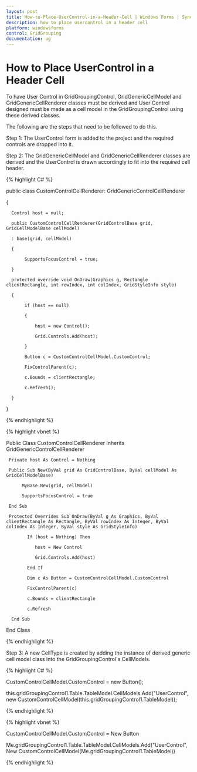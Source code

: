 ```yaml
---
layout: post
title: How-to-Place-UserControl-in-a-Header-Cell | Windows Forms | Syncfusion
description: how to place usercontrol in a header cell
platform: windowsforms
control: GridGrouping
documentation: ug
---
```


# How to Place UserControl in a Header Cell

To have User Control in GridGroupingControl, GridGenericCellModel and GridGenericCellRenderer classes must be derived and User Control designed must be made as a cell model in the GridGroupingControl using these derived classes.

The following are the steps that need to be followed to do this.

Step 1: The UserControl form is added to the project and the required controls are dropped into it.

Step 2: The GridGenericCellModel and GridGenericCellRenderer classes are derived and the UserControl is drawn accordingly to fit into the required cell header.



{% highlight C# %}


 public class CustomControlCellRenderer: GridGenericControlCellRenderer

{

      Control host = null;

      public CustomControlCellRenderer(GridControlBase grid, GridCellModelBase cellModel)

      : base(grid, cellModel)

      {

           SupportsFocusControl = true;

      }

      protected override void OnDraw(Graphics g, Rectangle clientRectangle, int rowIndex, int colIndex, GridStyleInfo style)

      {

           if (host == null)

           {

               host = new Control();

               Grid.Controls.Add(host);

           }

           Button c = CustomControlCellModel.CustomControl;

           FixControlParent(c);

           c.Bounds = clientRectangle;

           c.Refresh();

      }

}


{% endhighlight %}


{% highlight vbnet %}



Public Class CustomControlCellRenderer Inherits GridGenericControlCellRenderer

     Private host As Control = Nothing

     Public Sub New(ByVal grid As GridControlBase, ByVal cellModel As GridCellModelBase)

          MyBase.New(grid, cellModel)

          SupportsFocusControl = true

     End Sub

     Protected Overrides Sub OnDraw(ByVal g As Graphics, ByVal clientRectangle As Rectangle, ByVal rowIndex As Integer, ByVal colIndex As Integer, ByVal style As GridStyleInfo)

            If (host = Nothing) Then

               host = New Control

               Grid.Controls.Add(host)

            End If

            Dim c As Button = CustomControlCellModel.CustomControl

            FixControlParent(c)

            c.Bounds = clientRectangle

            c.Refresh

      End Sub

End Class


{% endhighlight %}

Step 3: A new CellType is created by adding the instance of derived generic cell model class into the GridGroupingControl's CellModels.




{% highlight C# %}

CustomControlCellModel.CustomControl = new Button();

this.gridGroupingControl1.Table.TableModel.CellModels.Add("UserControl",new CustomControlCellModel(this.gridGroupingControl1.TableModel));


{% endhighlight %}



{% highlight vbnet %}

CustomControlCellModel.CustomControl = New Button

Me.gridGroupingControl1.Table.TableModel.CellModels.Add("UserControl", New CustomControlCellModel(Me.gridGroupingControl1.TableModel))

{% endhighlight %}

